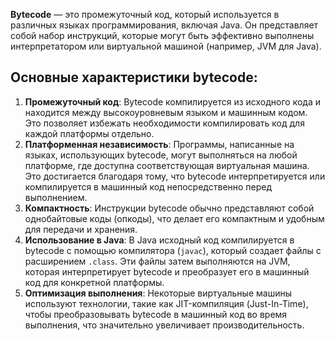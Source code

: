 **Bytecode** — это промежуточный код, который используется в различных языках программирования, включая Java. Он представляет собой набор инструкций, которые могут быть эффективно выполнены интерпретатором или виртуальной машиной (например, JVM для Java). 
## Основные характеристики bytecode:
1. **Промежуточный код**: Bytecode компилируется из исходного кода и находится между высокоуровневым языком и машинным кодом. Это позволяет избежать необходимости компилировать код для каждой платформы отдельно.
2. **Платформенная независимость**: Программы, написанные на языках, использующих bytecode, могут выполняться на любой платформе, где доступна соответствующая виртуальная машина. Это достигается благодаря тому, что bytecode интерпретируется или компилируется в машинный код непосредственно перед выполнением.
3. **Компактность**: Инструкции bytecode обычно представляют собой однобайтовые коды (опкоды), что делает его компактным и удобным для передачи и хранения.
4. **Использование в Java**: В Java исходный код компилируется в bytecode с помощью компилятора (`javac`), который создает файлы с расширением `.class`. Эти файлы затем выполняются на JVM, которая интерпретирует bytecode и преобразует его в машинный код для конкретной платформы.
5. **Оптимизация выполнения**: Некоторые виртуальные машины используют технологии, такие как JIT-компиляция (Just-In-Time), чтобы преобразовывать bytecode в машинный код во время выполнения, что значительно увеличивает производительность.


